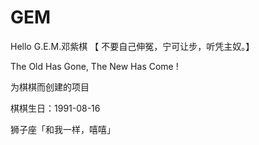 # GEM
Hello G.E.M.邓紫棋 【 不要自己伸冤，宁可让步，听凭主奴。】

The Old Has Gone, The New Has Come ! 

为棋棋而创建的项目

棋棋生日：1991-08-16  

狮子座「和我一样，嘻嘻」
